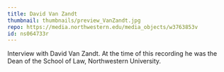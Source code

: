 ```yaml
---
title: David Van Zandt
thumbnail: thumbnails/preview_VanZandt.jpg
repo: https://media.northwestern.edu/media_objects/w3763853v
id: ns064733r
---
```

Interview with David Van Zandt. At the time of this recording he was the Dean of the School of Law, Northwestern University.

